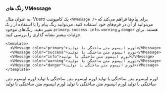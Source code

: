 ### رنگ های VMessage

به عنوان مثال، Vuero یک کامپوننت `<VMessage />` برای پیام‌ها فراهم می‌کند که می‌توانید از آن در فرم‌های خود استفاده کنید. می‌توانید رنگ پیام را با استفاده از `رنگ` تغییر دهید. رنگ‌های موجود `primary`، `success`، `info`، `warning` و `danger` هستند. برای جزئیات بیشتر نشانه گذاری را بررسی کنید.

<!--code-->

```vue
<template>
  <VMessage color="primary">لورم ایپسوم متن ساختگی با تولید</VMessage>
  <VMessage color="success">لورم ایپسوم متن ساختگی با تولید</VMessage>
  <VMessage color="info">لورم ایپسوم متن ساختگی با تولید</VMessage>
  <VMessage color="warning">لورم ایپسوم متن ساختگی با تولید</VMessage>
  <VMessage color="danger">لورم ایپسوم متن ساختگی با تولید</VMessage>
</template>
```

<!--/code-->

<!--example-->

<div class="field">
  <div class="control">
    <VMessage color="primary">لورم ایپسوم متن ساختگی با تولید</VMessage>
    <VMessage color="success">لورم ایپسوم متن ساختگی با تولید</VMessage>
    <VMessage color="info">لورم ایپسوم متن ساختگی با تولید</VMessage>
    <VMessage color="warning">لورم ایپسوم متن ساختگی با تولید</VMessage>
    <VMessage color="danger">لورم ایپسوم متن ساختگی با تولید</VMessage>
  </div>
</div>

<!--/example-->
